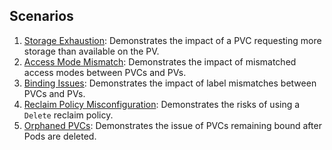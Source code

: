 ## Scenarios
1. [Storage Exhaustion](docs/storage-exhaustion.md): Demonstrates the impact of a PVC requesting more storage than available on the PV.
2. [Access Mode Mismatch](docs/access-mode-mismatch.md): Demonstrates the impact of mismatched access modes between PVCs and PVs.
3. [Binding Issues](docs/binding-issues.md): Demonstrates the impact of label mismatches between PVCs and PVs.
4. [Reclaim Policy Misconfiguration](docs/reclaim-policy-misconfiguration.md): Demonstrates the risks of using a `Delete` reclaim policy.
5. [Orphaned PVCs](docs/orphaned-pvcs.md): Demonstrates the issue of PVCs remaining bound after Pods are deleted.
